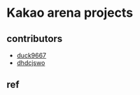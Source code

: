 # Kakao arena projects

## contributors
* [duck9667](https://github.com/duck9667)
* [dhdcjswo](https://github.com/dhdcjswo)

## ref